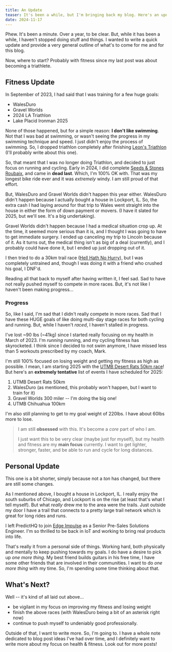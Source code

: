 ```yaml
---
title: An Update
teaser: It's been a while, but I'm bringing back my blog. Here's an update.
date: 2024-11-17
---
```


Phew. It's been a minute. Over a year, to be clear. But, while it has been a while, I haven't stopped doing stuff and things. I wanted to write a quick update and provide a very general outline of what's to come for me and for this blog. 

Now, where to start? Probably with fitness since my last post was about becoming a triathlete. 

## Fitness Update

In September of 2023, I had said that I was training for a few huge goals: 

- WalesDuro
- Gravel Worlds
- 2024 LA Triathlon
- Lake Placid Ironman 2025

None of those happened, but for a simple reason: **I don't like swimming**. Not that I was bad at swimming, or wasn't seeing the progress in my swimming technique and speed. I just didn't enjoy the process of swimming. So, I dropped triathlon completely after finishing [Leon's Triathlon](https://leonstriathlon.com/) (I'll probably write about this one). 

So, that meant that I was no longer doing Triathlon, and decided to just focus on running and cycling. Early in 2024, I did complete [Seeds & Stones Roubaix](https://www.seedsandstonesroubaix.com/), and came in **dead last**. Which, I'm 100% OK with. That was my longest bike ride ever and it was _extremely_ windy. I am still proud of that effort. 

But, WalesDuro and Gravel Worlds didn't happen this year either. WalesDuro didn't happen because I actually bought a house in Lockport, IL. So, the extra cash I had laying around for that trip to Wales went straight into the house in either the form of down payment or movers. (I have it slated for 2025, but we'll see. It's a big undertaking). 

Gravel Worlds didn't happen because I had a medical situation crop up. At the time, it seemed more serious than it is, and I thought I was going to have to get immediate surgery. I ended up canceling my trip to Lincoln because of it. As it turns out, the medical thing isn't as big of a deal (currently), and I probably could have done it, but I ended up just dropping out of it. 

I then tried to do a 30km trail race ([Hell Hath No Hurry](https://www.hellhathnohurry.org/)), but I was completely untrained and, though I was doing it with a friend who crushed his goal, I DNF'd. 

Reading all that back to myself after having written it, I feel sad. Sad to have not really pushed myself to compete in more races. But, it's not like I haven't been making progress... 

### Progress 

So, like I said, I'm sad that I didn't really compete in more races. Sad that I have these HUGE goals of like doing multi-day stage races for both cycling and running. But, while I haven't _raced_, I haven't stalled in progress. 

I've lost ~90 lbs (~41kg) since I started really focusing on my health in March of 2023. I'm _running_ running, and my cycling fitness has skyrocketed. I think since I decided to not swim anymore, I have missed less than 5 workouts prescribed by my coach, Mark. 

I'm still 100% focused on losing weight and getting my fitness as high as possible. I mean, I am starting 2025 with the [UTMB Desert Rats 50km race](https://desertrats.utmb.world/races/50K)! But here's an **extremely tentative** list of events I have scheduled for 2025: 

1. UTMB Desert Rats 50km
2. WalesDuro (as mentioned, this probably won't happen, but I want to train for it)
3. Gravel Worlds 300 miler -- I'm doing the big one!
4. UTMB Chihuahua 100km

I'm also still planning to get to my goal weight of 220lbs. I have about 60lbs more to lose. 

> I am still **obsessed** with this. It's become a _core_ part of who I am.
> 
> I just want this to be very clear (maybe just for myself), but my health and fitness are my **main focus** currently. I want to get lighter, stronger, faster, and be able to run and cycle for long distances. 

## Personal Update

This one is a bit shorter, simply because not a _ton_ has changed, but there are still some changes. 

As I mentioned above, I bought a house in Lockport, IL. I really enjoy the south suburbs of Chicago, and Lockport is on the rise (at least that's what I tell myself). But what _really_ drew me to the area were the trails. Just outside my door I have a trail that connects to a pretty large trail network which is great for long rides and runs. 

I left PredictHQ to join [Edge Impulse](https://edgeimpulse.com) as a Senior Pre-Sales Solutions Engineer. I'm so thrilled to be back in IoT and working to bring real products into life. 

That's really it from a personal side of things. Working hard, both physically and mentally to keep pushing towards my goals. I do have a desire to pick up _one more thing_. My best friend builds guitars in his free time, I have some other friends that are involved in their communities. I want to do _one more thing_ with my time. So, I'm spending some time thinking about that. 

## What's Next?

Well -- it's kind of all laid out above... 

- be vigilant in my focus on improving my fitness and losing weight
- finish the above races (with WalesDuro being a bit of an asterisk right now)
- continue to push myself to undeniably good professionally. 

Outside of that, I want to write more. So, I'm going to. I have a whole note dedicated to blog post ideas I've had over time, and I definitely want to write more about my focus on health & fitness. Look out for more posts!
